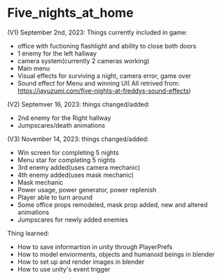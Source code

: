 # Five_nights_at_home

(V1) September 2nd, 2023:
Things currently included in game:
- office with fuctioning flashlight and ability to close both doors
- 1 enemy for the left hallway
- camera system(currently 2 cameras working)
- Main menu
- Visual effects for surviving a night, camera error, game over
- Sound effect for Menu and winning UI( All retrived from: https://jayuzumi.com/five-nights-at-freddys-sound-effects)

(V2) Septemver 16, 2023:
things changed/added:
- 2nd enemy for the Right hallway
- Jumpscares/death animations

(V3) November 14, 2023:
things changed/added:
- Win screen for completing 5 nights
- Menu star for completing 5 nights
- 3rd enemy added(uses camera mechanic)
- 4th enemy added(uses mask mechanic)
- Mask mechanic
- Power usage, power generator, power replenish
- Player able to turn around
- Some office props remodeled, mask prop added, new and altered animations
- Jumpscares for newly added enemies

Thing learned:
- How to save informartion in unity through PlayerPrefs
- How to model enviorments, objects and humanoid beings in blender
- How to set up and render images in blender
- How to use unity's event trigger
